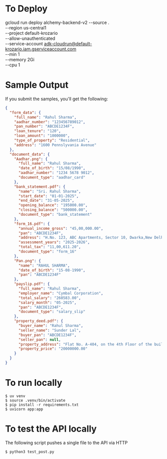 # To Deploy

gcloud run deploy alchemy-backend-v2 --source . \
--region us-central1 \
--project default-krozario \
--allow-unauthenticated \
--service-account adk-cloudrun@default-krozario.iam.gserviceaccount.com \
--min 1 \
--memory 2Gi \
--cpu 1

# Sample Output

If you submit the samples, you'll get the following:

```json
{
  "form_data": {
    "full_name": "Rahul Sharma",
    "aadhar_number": "123456789012",
    "pan_number": "ABCDE1234F",
    "loan_tenure": "120",
    "loan_amount": "1000000",
    "type_of_property": "Residential",
    "address": "1600 Pennslyvania Avenue"
  },
  "document_data": {
    "Aadhar.png": {
      "full_name": "Rahul Sharma",
      "date_of_birth": "15/08/1990",
      "aadhar_number": "1234 5678 9012",
      "document_type": "aadhar_card"
    },
    "bank_statement.pdf": {
      "name": "Sri. Rahul Sharma",
      "start_date": "01-01-2025",
      "end_date": "31-05-2025",
      "opening_balance": "195000.00",
      "closing_balance": "500000.00",
      "document_type": "bank_statement"
    },
    "form_16.pdf": {
      "annual_income_gross": "45,00,000.00",
      "pan": "ABCDE1234F",
      "address": "H.No. 123, ABC Apartments, Sector 10, Dwarka,New Delhi, Delhi - 110075",
      "assessment_years": "2025-2026",
      "total_tax": "11,00,611.20",
      "document_type": "form_16"
    },
    "Pan.png": {
      "name": "RAHUL SHARMA",
      "date_of_birth": "15-08-1990",
      "pan": "ABCDE1234F"
    },
    "payslip.pdf": {
      "full_name": "Rahul Sharma",
      "employer_name": "Cymbal Corporation",
      "total_salary": "260583.00",
      "salary_month": "05-2025",
      "pan": "ABCDE1234F",
      "document_type": "salary_slip"
    },
    "property_deed.pdf": {
      "buyer_name": "Rahul Sharma",
      "seller_name": "Sunder Lal",
      "buyer_pan": "ABCDE1234F",
      "seller_pan": null,
      "property_address": "Flat No. A-404, on the 4th Floor of the building known as \"Sunshine Apartments\", located at Sector 75, Noida, District Gautam Budh Nagar, Uttar Pradesh, PIN - 201301",
      "property_price": "20000000.00"
    }
  }
}
```

# To run locally

    $ uv venv
    $ source .venv/bin/activate
    $ pip install -r requirements.txt
    $ uvicorn app:app

# To test the API locally

The following script pushes a single file to the API via HTTP

    $ python3 test_post.py


